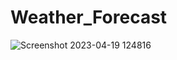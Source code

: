 # Weather_Forecast
![Screenshot 2023-04-19 124816](https://user-images.githubusercontent.com/68160814/232991964-e92f8273-5a90-48e4-9b0b-89c70c87f9a9.png)
